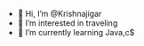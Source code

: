 - 👋 Hi, I’m @Krishnajigar
- 👀 I’m interested in traveling 
- 🌱 I’m currently learning Java,c$

<!---
Krishnajigar/Krishnajigar is a ✨ special ✨ repository because its `README.md` (this file) appears on your GitHub profile.
You can click the Preview link to take a look at your changes.
--->
